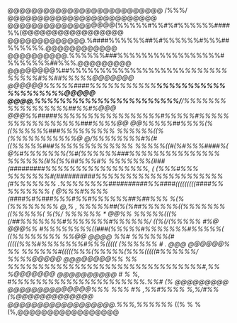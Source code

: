 @@@@@@@@@@@@@@@@@@@@@@@@@@  /%%%/  @@@@@@@@@@@@@@@@@@@@@@@@@
@@@@@@@@@@@@@@@@@@(%%%%%#%%#%#%%%%%%####%%(@@@@@@@@@@@@@@@@@
@@@@@@@@@@@@@.%####%%%%%%##%#%%%%%%#%%%##%%%%%%.@@@@@@@@@@@@
@@@@@@@@@@.%%%%%%###%%%%%%%%%%%%%%%%%#%%%%%%%##%%%.@@@@@@@@@
@@@@@@@@%##%%%%%%%%%%%%%%%%%%%*%%%%%%%%%%%%#%%##%%%%%@@@@@@@
@@@@@@%%%%%####%%%%%%%%%%%*********%%%%%%%%%%%%%%%%%%%%@@@@@
@@@@,%%%%%%%%%%%%%%%%%%%%%%%/***/%%%%%%%%%%%%%%%%%##%%#%*@@@
@@@%%#####%%%%%%%%%%%%%%%%%#%%%%%#%%%%%%%%%%%%%%%%%###%%%%@@
@@%%%%%##%%%%(%((%%%%%%###%%%%%%%%%   %%%%%%((%(%%%%%%%%%%%@
@/%%%%%%%%#%(#((%%%%%###%%%%%%%%%%%%%   %%%%%((#(%#%%%####%(
@%#%%%%%%%(%#(%%%%%%###%%%%%%%%%%%%%%%   %%%%%%(#%(%%##%%%#%
 %%%%%%%(###(#########%%%%%%%%%%%%%%%%%,        (   (%%%#%%%
 %%%%%%%#(##########%%%%%%%%%%%%%%%%%%%%%          (#%%%%%%%
 .%%%%%%%%##########%%####(((((((((####%%          %%%%%%% (
@%%%#%%%%(####%#%###%%%#%%#%%%%%%##%##%%%   %(%    (%%%%%%%%
@,% , %%%%%##(%(%##%%%%%%((%%%%%%%((%%%%%(  %(%/  %%%%%%*  *
@@%%  %%%%%(((%(/##%%%%%%%#%%%%%%%#%%%%%%/  ((%(/(%%%%%  #%@
@@@%% #%%%%%%%%((###(%%%%%#%%%%%%%#%%%%%(   ((%%%%%%%%  %%@@
@@@@ %%#  %%%%%%(#(((((%%%#%%%%%%%#%%%((((( (%%%%%% #  . @@@
@@@@@@% %%  %%%%%%#(((((%%%(%%%%%(%%%(((((#%%%%%%/ %%%%@@@@@
@@@@@@@@%% %%  %%%%%%%%%%%%%%%%%%%%%%%%%%%%%%%%#,%% %@@@@@@@
@@@@@@@@@@ #  % %, #%%%%%%%%%%%%%%%%%%%%%%.%%#  (% @@@@@@@@@
@@@@@@@@@@@@@@%%% %%% #%* ,%%#%%%% %,%/#%%   (%@@@@@@@@@@@@@
@@@@@@@@@@@@@@@@@@.%%%,%%*%%%%* ((% % % (%,@@@@@@@@@@@@@@@@@
